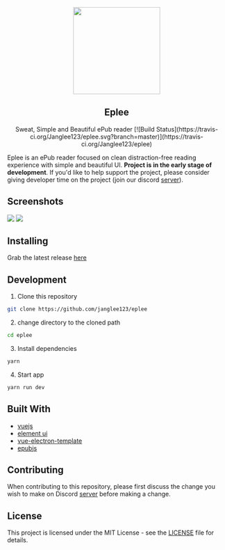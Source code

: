 <div align="center">
<img src="https://github.com/Janglee123/eplee/blob/master/build/icons/256x256.png" width=200px height=200px ></p>
<h2>Eplee</h2>
Sweat, Simple and Beautiful ePub reader
[![Build Status](https://travis-ci.org/Janglee123/eplee.svg?branch=master)](https://travis-ci.org/Janglee123/eplee)
</div>

Eplee is an ePub reader focused on clean distraction-free reading experience with simple and beautiful UI. **Project is in the early stage of development**. If you'd like to help support the project, please consider giving developer time on the project (join our discord [server](https://discord.gg/nrt3QKN)).

## Screenshots

<img src="https://github.com/Janglee123/eplee/blob/master/screenshots/screenshot_2.png" margin=auto>
<img src="https://github.com/Janglee123/eplee/blob/master/screenshots/screenshot_1.png" margin=auto>

## Installing

Grab the latest release [here](https://github.com/Janglee123/eplee/releases)

## Development

1. Clone this repository

```bash
git clone https://github.com/janglee123/eplee
```

2. change directory to the cloned path

```bash
cd eplee
```

3. Install dependencies

```bash
yarn
```

4. Start app

```bash
yarn run dev
```

## Built With

- [vuejs](https://vuejs.org/)
- [element ui](https://element.eleme.io/#/en-US)
- [vue-electron-template](https://github.com/mubaidr/vue-electron-template)
- [epubjs](https://github.com/futurepress/epub.js/)

## Contributing

When contributing to this repository, please first discuss the change you wish to make on Discord [server](https://discord.gg/nrt3QKN) before making a change.

## License

This project is licensed under the MIT License - see the [LICENSE](https://github.com/Janglee123/eplee/blob/master/LICENSE) file for details.
